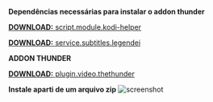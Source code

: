 **Dependências necessárias para instalar o addon thunder**

 [**DOWNLOAD:** script.module.kodi-helper](https://github.com/icarok99/OneRepo/raw/refs/heads/master/matrix/script.module.kodi-helper/script.module.kodi-helper-0.0.4.zip)

[**DOWNLOAD:** service.subtitles.legendei](https://github.com/icarok99/OneRepo/raw/refs/heads/master/matrix/service.subtitles.legendei/service.subtitles.legendei-0.0.3.zip)

**ADDON THUNDER**

[**DOWNLOAD:** plugin.video.thethunder](https://github.com/Huuuuuugo/plugin.video.thethunderfix/releases/download/v1.0/plugin.video.thethunderfix-1.0.zip)

**Instale aparti de um arquivo zip**
![screenshot](https://i.imgur.com/vnN0oIB.jpeg)
